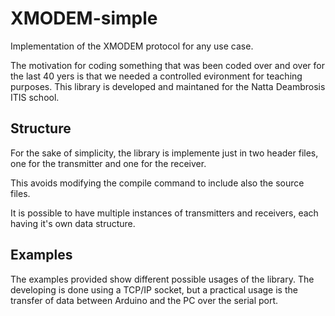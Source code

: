# XMODEM-simple
Implementation of the XMODEM protocol for any use case. 

The motivation for coding something that was been coded over and over for the last 40 yers is that we needed a controlled evironment for teaching purposes. This library is developed and maintaned for the Natta Deambrosis ITIS school.

## Structure
For the sake of simplicity, the library is implemente just in two header files, one for the transmitter and one for the receiver. 

This avoids modifying the compile command to include also the source files. 

It is possible to have multiple instances of transmitters and receivers, each having it's own data structure. 

## Examples
The examples provided show different possible usages of the library. The developing is done using a TCP/IP socket, but a practical usage is the transfer of data between Arduino and the PC over the serial port.
